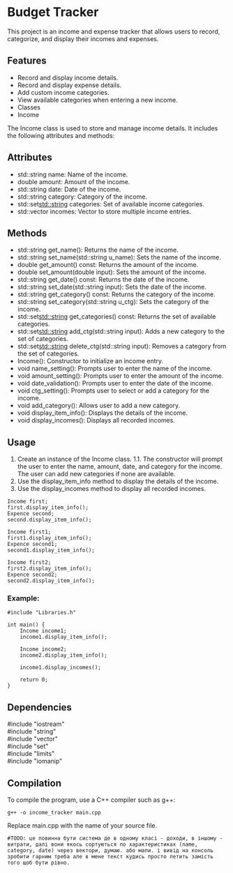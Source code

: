 # Budget Tracker
This project is an income and expense tracker that allows users to record, categorize, and display their incomes and expenses.

## Features
- Record and display income details.
- Record and display expense details.
- Add custom income categories.
- View available categories when entering a new income.
- Classes
- Income

The Income class is used to store and manage income details. It includes the following attributes and methods:

## Attributes
- std::string name: Name of the income.
- double amount: Amount of the income.
- std::string date: Date of the income.
- std::string category: Category of the income.
- std::set<std::string> categories: Set of available income categories.
- std::vector<Income> incomes: Vector to store multiple income entries.


## Methods
- std::string get_name(): Returns the name of the income.
- std::string set_name(std::string u_name): Sets the name of the income.
- double get_amount() const: Returns the amount of the income.
- double set_amount(double input): Sets the amount of the income.
- std::string get_date() const: Returns the date of the income.
- std::string set_date(std::string input): Sets the date of the income.
- std::string get_category() const: Returns the category of the income.
- std::string set_category(std::string u_ctg): Sets the category of the income.
- std::set<std::string> get_categories() const: Returns the set of available categories.
- std::set<std::string> add_ctg(std::string input): Adds a new category to the set of categories.
- std::set<std::string> delete_ctg(std::string input): Removes a category from the set of categories.
- Income(): Constructor to initialize an income entry.
- void name_setting(): Prompts user to enter the name of the income.
- void amount_setting(): Prompts user to enter the amount of the income.
- void date_validation(): Prompts user to enter the date of the income.
- void ctg_setting(): Prompts user to select or add a category for the income.
- void add_category(): Allows user to add a new category.
- void display_item_info(): Displays the details of the income.
- void display_incomes(): Displays all recorded incomes.

## Usage
1. Create an instance of the Income class.
1.1. The constructor will prompt the user to enter the name, amount, date, and category for the income. The user can add new categories if none are available.
2. Use the display_item_info method to display the details of the income.
3. Use the display_incomes method to display all recorded incomes.
```
Income first;
first.display_item_info();
Expence second;
second.display_item_info();

Income first1;
first1.display_item_info();
Expence second1;
second1.display_item_info();

Income first2;
first2.display_item_info();
Expence second2;
second2.display_item_info();
```
### Example:
```
#include "Libraries.h"

int main() {
    Income income1;
    income1.display_item_info();
    
    Income income2;
    income2.display_item_info();
    
    income1.display_incomes();
    
    return 0;
}
```
## Dependencies
#include "iostream"<br>
#include "string"<br>
#include "vector"<br>
#include "set"<br>
#include "limits"<br>
#include "iomanip"

## Compilation
To compile the program, use a C++ compiler such as g++:
```
g++ -o income_tracker main.cpp
```
Replace main.cpp with the name of your source file.

```
#TODO: це повинна бути система де в одному класі - доходи, в іншому - витрати, далі вони якось сортуються по характеристиках (name, category, date) через вектори, думаю. або мапи. і вивід на консоль зробити гарним треба але в мене текст кудись просто летить замість того щоб бути рівно.
```
